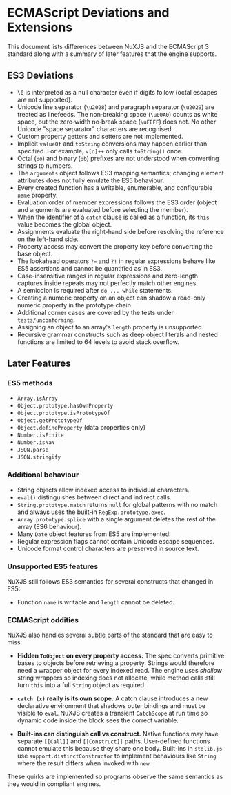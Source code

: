 # ECMAScript Deviations and Extensions

This document lists differences between NuXJS and the ECMAScript 3 standard along with a summary of later features that the engine supports.

## ES3 Deviations

- `\0` is interpreted as a null character even if digits follow (octal escapes are not supported).
- Unicode line separator (`\u2028`) and paragraph separator (`\u2029`) are treated as linefeeds. The non‑breaking space (`\u00A0`) counts as white space, but the zero‑width no‑break space (`\uFEFF`) does not. No other Unicode "space separator" characters are recognised.
- Custom property getters and setters are not implemented.
- Implicit `valueOf` and `toString` conversions may happen earlier than specified. For example, `v[o]++` only calls `toString()` once.
- Octal (`0o`) and binary (`0b`) prefixes are not understood when converting strings to numbers.
- The `arguments` object follows ES3 mapping semantics; changing element attributes does not fully emulate the ES5 behaviour.
- Every created function has a writable, enumerable, and configurable `name` property.
- Evaluation order of member expressions follows the ES3 order (object and arguments are evaluated before selecting the member).
- When the identifier of a `catch` clause is called as a function, its `this` value becomes the global object.
- Assignments evaluate the right-hand side before resolving the reference on the left-hand side.
- Property access may convert the property key before converting the base object.
- The lookahead operators `?=` and `?!` in regular expressions behave like ES5 assertions and cannot be quantified as in ES3.
- Case-insensitive ranges in regular expressions and zero-length captures inside repeats may not perfectly match other engines.
- A semicolon is required after `do ... while` statements.
- Creating a numeric property on an object can shadow a read-only numeric property in the prototype chain.
- Additional corner cases are covered by the tests under `tests/unconforming`.
- Assigning an object to an array's `length` property is unsupported.
- Recursive grammar constructs such as deep object literals and nested functions are limited to 64 levels to avoid stack overflow.

## Later Features

### ES5 methods

- `Array.isArray`
- `Object.prototype.hasOwnProperty`
- `Object.prototype.isPrototypeOf`
- `Object.getPrototypeOf`
- `Object.defineProperty` (data properties only)
- `Number.isFinite`
- `Number.isNaN`
- `JSON.parse`
- `JSON.stringify`

### Additional behaviour

- String objects allow indexed access to individual characters.
- `eval()` distinguishes between direct and indirect calls.
- `String.prototype.match` returns `null` for global patterns with no match and always uses the built-in `RegExp.prototype.exec`.
- `Array.prototype.splice` with a single argument deletes the rest of the array (ES6 behaviour).
- Many `Date` object features from ES5 are implemented.
- Regular expression flags cannot contain Unicode escape sequences.
- Unicode format control characters are preserved in source text.

### Unsupported ES5 features

NuXJS still follows ES3 semantics for several constructs that changed in ES5:

- Function `name` is writable and `length` cannot be deleted.

### ECMAScript oddities

NuXJS also handles several subtle parts of the standard that are easy to miss:

- **Hidden `ToObject` on every property access.** The spec converts primitive
  bases to objects before retrieving a property. Strings would therefore need a
  wrapper object for every indexed read. The engine uses _shallow_ string
  wrappers so indexing does not allocate, while method calls still turn `this`
  into a full `String` object as required.

- **`catch (x)` really is its own scope.** A catch clause introduces a new
  declarative environment that shadows outer bindings and must be visible to
  `eval`. NuXJS creates a transient `CatchScope` at run time so dynamic code
  inside the block sees the correct variable.

- **Built-ins can distinguish call vs construct.** Native functions may have
  separate `[[Call]]` and `[[Construct]]` paths. User-defined functions cannot
  emulate this because they share one body. Built-ins in `stdlib.js` use
  `support.distinctConstructor` to implement behaviours like `String` where the
  result differs when invoked with `new`.

These quirks are implemented so programs observe the same semantics as they
would in compliant engines.
